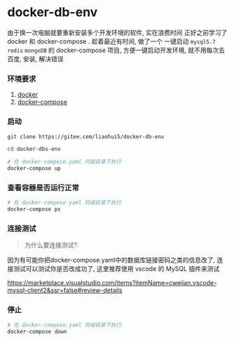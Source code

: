 # docker-db-env

由于换一次电脑就要重新安装多个开发环境的软件, 实在浪费时间
正好之前学习了 docker 和 docker-compose . 趁着最近有时间,
做了一个 一键启动 `mysql5.7` `redis` `mongoDB` 的
docker-compose 项目, 方便一键启动开发环境, 就不用每次去
百度, 安装, 解决错误

### 环境要求

1. [docker](https://docs.docker.com/get-docker/)
2. [docker-compose](https://docs.docker.com/compose/install/)

### 启动

```bash
git clone https://gitee.com/liaohui5/docker-db-env

cd docker-dbs-env

# 在 docker-compose.yaml 同级目录下执行
docker-compose up
```

### 查看容器是否运行正常

```bash
# 在 docker-compose.yaml 同级目录下执行
docker-compose ps
```

### 连接测试

> 为什么要连接测试?:

因为有可能你把docker-compose.yaml中的数据库链接密码之类的信息改了,
连接测试可以测试你是否改成功了, 这里推荐使用 vscode 的 MySQL 插件来测试

https://marketplace.visualstudio.com/items?itemName=cweijan.vscode-mysql-client2&ssr=false#review-details


### 停止

```bash
# 在 docker-compose.yaml 同级目录下执行
docker-compose down
```
